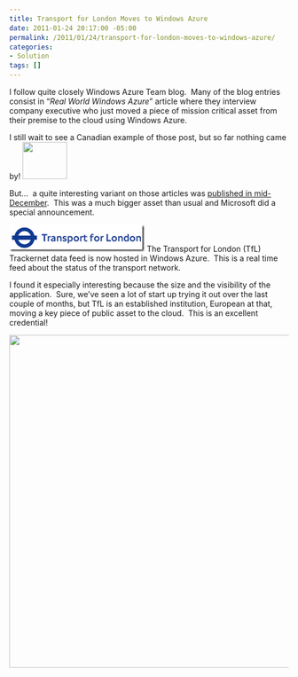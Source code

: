 ```yaml
---
title: Transport for London Moves to Windows Azure
date: 2011-01-24 20:17:00 -05:00
permalink: /2011/01/24/transport-for-london-moves-to-windows-azure/
categories:
- Solution
tags: []
---
```

<p>I follow quite closely Windows Azure Team blog.&#160; Many of the blog entries consist in “<em>Real World Windows Azure</em>” article where they interview company executive who just moved a piece of mission critical asset from their premise to the cloud using Windows Azure.</p>  <p>I still wait to see a Canadian example of those post, but so far nothing came by! <img src="http://www.pixelperfectdigital.com/free_stock_photos/data/569/medium/1137686487-2633.jpg" width="80" height="67" /></p>  <p>But…&#160; a quite interesting variant on those articles was <a href="http://blogs.msdn.com/b/windowsazure/archive/2010/12/13/transport-for-london-moves-to-windows-azure.aspx">published in mid-December</a>.&#160; This was a much bigger asset than usual and Microsoft did a special announcement.</p>  <p><a href="/assets/2011/1/transport-for-london-moves-to-windows-azure/image.png"><img style="border-bottom:0;border-left:0;display:inline;border-top:0;border-right:0;" title="image" border="0" alt="image" src="/assets/2011/1/transport-for-london-moves-to-windows-azure/image_thumb.png" width="244" height="49" /></a> The Transport for London (TfL) Trackernet data feed is now hosted in Windows Azure.&#160; This is a real time feed about the status of the transport network.</p>  <p>I found it especially interesting because the size and the visibility of the application.&#160; Sure, we’ve seen a lot of start up trying it out over the last couple of months, but TfL is an established institution, European at that, moving a key piece of public asset to the cloud.&#160; This is an excellent credential!</p>  <p><img src="http://www.michaeltaylor.ca/london/va100-mt.jpg" width="900" height="600" /></p>